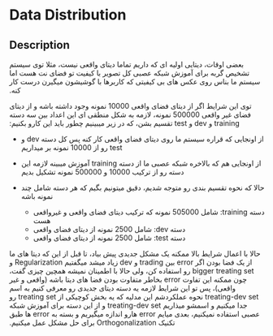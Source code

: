 # Data Distribution

## Description

<span dir="rtl">بعضی اوقات، دیتایی اولیه ای که داریم تماما دیتای واقعی نیست، مثلا توی سیستم تشخیص گربه برای آموزش شبکه عصبی کل تصویر با کیفیت تو فضای نت هست اما سیستم ما بناس روی عکس های بی کیفیتی که کاربرها با گوشیشون میگیرن درست کار کنه.</span>

<span dir="rtl">توی این شرایط اگر از دیتای فضای واقعی 10000 نمونه وجود داشته باشه و از دیتای فضای غیر واقعی 500000 نمونه، لازمه به شکل منطقی ای این اعداد بین سه دسته training و dev و test تقسیم بشن، که در زیر میبینیم چطور باید این کارو بکنیم:</span>

- <span dir="rtl">از اونجایی که قراره سیستم ما روی دیتای فضای واقعی کار کنه پس کل دسته dev و test رو از 10000 نمونه بر میداریم</span>
- <span dir="rtl">از اونجایی هم که بالاخره شبکه عصبی ما از دسته training آموزش میبینه لازمه این دسته رو از ترکیب 10000 و 500000 نمونه تشکیل بدیم</span>
- <span dir="rtl">حالا که نحوه تقسیم بندی رو متوجه شدیم، دقیق میتونیم بگیم که هر دسته شامل چند نمونه باشه</span>

   - <span dir="rtl">دسته training: شامل 505000 نمونه که ترکیب دیتای فضای واقعی و غیرواقعی هست</span>
   - <span dir="rtl">دسته dev: شامل 2500 نمونه از دیتای فضای واقعی</span>
   - <span dir="rtl">دسته test: شامل 2500 نمونه از دیتای فضای واقعی</span>

<span dir="rtl">حالا با اعمال شرایط بالا ممکنه یک مشکل جدیدی پیش بیاد، تا قبل از این که دیتا های ما از یک فضا بودن اگر error بین trading و dev زیاد میشد میگفتیم Regularization و bigger treating set رو استفاده کن، ولی حالا با اطمینان نمیشه همچین چیزی گفت، چون ممکنه این تفاوت error بخاطر متفاوت بودن فضا های دیتا باشه (واقعی و غیر واقعی)، پس تو این شرایط لازمه یه دسته دیتای جدیدی رو معرفی کنیم به اسم treating-dev set نحوه عملکردشم این مدلیه که یه بخش کوچیکی از treating set رو جدا میکنیم و اسمشو میذاریم treating-dev set و از این دسته برای آموزش شبکه عصبی استفاده نمیکنیم، بعدی میایم error هارو اندازه میگیریم و بسته به error ها طبق تکنیک Orthogonalization برای حل مشکل عمل میکنیم.</span>
